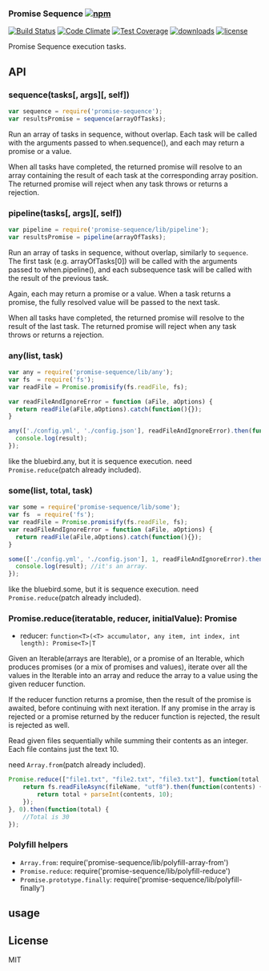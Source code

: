 ### Promise Sequence [![npm](https://img.shields.io/npm/v/promise-sequence.svg)](https://npmjs.org/package/promise-sequence)

[![Build Status](https://img.shields.io/travis/snowyu/promise-sequence.js/master.png)](http://travis-ci.org/snowyu/promise-sequence.js)
[![Code Climate](https://codeclimate.com/github/snowyu/promise-sequence.js/badges/gpa.svg)](https://codeclimate.com/github/snowyu/promise-sequence.js)
[![Test Coverage](https://codeclimate.com/github/snowyu/promise-sequence.js/badges/coverage.svg)](https://codeclimate.com/github/snowyu/promise-sequence.js/coverage)
[![downloads](https://img.shields.io/npm/dm/promise-sequence.svg)](https://npmjs.org/package/promise-sequence)
[![license](https://img.shields.io/npm/l/promise-sequence.svg)](https://npmjs.org/package/promise-sequence)


Promise Sequence execution tasks.


## API

### sequence(tasks[, args][, self])


```js
var sequence = require('promise-sequence');
var resultsPromise = sequence(arrayOfTasks);
```

Run an array of tasks in sequence, without overlap. Each task will be called with the arguments passed to when.sequence(), and each may return a promise or a value.

When all tasks have completed, the returned promise will resolve to an array containing the result of each task at the corresponding array position. The returned promise will reject when any task throws or returns a rejection.

### pipeline(tasks[, args][, self])

```js
var pipeline = require('promise-sequence/lib/pipeline');
var resultsPromise = pipeline(arrayOfTasks);
```
Run an array of tasks in sequence, without overlap, similarly to `sequence`. The first task (e.g. arrayOfTasks[0]) will be called with the arguments passed to when.pipeline(), and each subsequence task will be called with the result of the previous task.

Again, each may return a promise or a value. When a task returns a promise, the fully resolved value will be passed to the next task.

When all tasks have completed, the returned promise will resolve to the result of the last task. The returned promise will reject when any task throws or returns a rejection.


### any(list, task)

```js
var any = require('promise-sequence/lib/any');
var fs  = require('fs');
var readFile = Promise.promisify(fs.readFile, fs);

var readFileAndIgnoreError = function (aFile, aOptions) {
  return readFile(aFile,aOptions).catch(function(){});
}

any(['./config.yml', './config.json'], readFileAndIgnoreError).then(function(result){
  console.log(result);
});
```


like the bluebird.any, but it is sequence execution.
need `Promise.reduce`(patch already included).

### some(list, total, task)

```js
var some = require('promise-sequence/lib/some');
var fs  = require('fs');
var readFile = Promise.promisify(fs.readFile, fs);
var readFileAndIgnoreError = function (aFile, aOptions) {
  return readFile(aFile,aOptions).catch(function(){});
}

some(['./config.yml', './config.json'], 1, readFileAndIgnoreError).then(function(result){
  console.log(result); //it's an array.
});
```

like the bluebird.some, but it is sequence execution.
need `Promise.reduce`(patch already included).

### Promise.reduce(iteratable, reducer, initialValue): Promise<any>

* reducer: `function<T>(<T> accumulator, any item, int index, int length): Promise<T>|T`

Given an Iterable(arrays are Iterable), or a promise of an Iterable, which produces promises (or a mix of promises and values), iterate over all the values in the Iterable into an array and reduce the array to a value using the given reducer function.

If the reducer function returns a promise, then the result of the promise is awaited, before continuing with next iteration. If any promise in the array is rejected or a promise returned by the reducer function is rejected, the result is rejected as well.

Read given files sequentially while summing their contents as an integer. Each file contains just the text 10.

need `Array.from`(patch already included).

```js
Promise.reduce(["file1.txt", "file2.txt", "file3.txt"], function(total, fileName) {
    return fs.readFileAsync(fileName, "utf8").then(function(contents) {
        return total + parseInt(contents, 10);
    });
}, 0).then(function(total) {
    //Total is 30
});
```

### Polyfill helpers

* `Array.from`: require('promise-sequence/lib/polyfill-array-from')
* `Promise.reduce`: require('promise-sequence/lib/polyfill-reduce')
* `Promise.prototype.finally`: require('promise-sequence/lib/polyfill-finally')

## usage

## License

MIT
